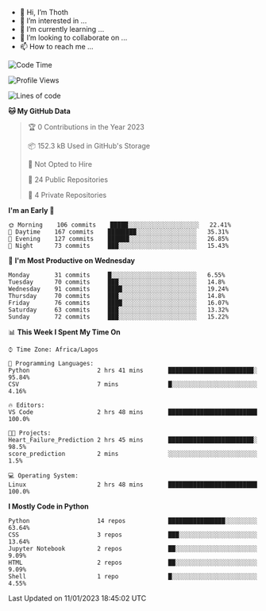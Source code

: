 <!---
thoth2357/thoth2357 is a ✨ special ✨ repository because its `README.md` (this file) appears on your GitHub profile.
You can click the Preview link to take a look at your changes.
--->

- 👋 Hi, I’m Thoth
- 👀 I’m interested in ...
- 🌱 I’m currently learning ...
- 💞️ I’m looking to collaborate on ...
- 📫 How to reach me ...




<!--START_SECTION:waka-->
![Code Time](http://img.shields.io/badge/Code%20Time-1%2C947%20hrs%2024%20mins-blue)

![Profile Views](http://img.shields.io/badge/Profile%20Views-16-blue)

![Lines of code](https://img.shields.io/badge/From%20Hello%20World%20I%27ve%20Written-26%20Million%20lines%20of%20code-blue)

**🐱 My GitHub Data** 

> 🏆 0 Contributions in the Year 2023
 > 
> 📦 152.3 kB Used in GitHub's Storage 
 > 
> 🚫 Not Opted to Hire
 > 
> 📜 24 Public Repositories 
 > 
> 🔑 4 Private Repositories  
 > 
**I'm an Early 🐤** 

```text
🌞 Morning    106 commits    █████░░░░░░░░░░░░░░░░░░░░   22.41% 
🌆 Daytime    167 commits    ████████░░░░░░░░░░░░░░░░░   35.31% 
🌃 Evening    127 commits    ██████░░░░░░░░░░░░░░░░░░░   26.85% 
🌙 Night      73 commits     ███░░░░░░░░░░░░░░░░░░░░░░   15.43%

```
📅 **I'm Most Productive on Wednesday** 

```text
Monday       31 commits     █░░░░░░░░░░░░░░░░░░░░░░░░   6.55% 
Tuesday      70 commits     ███░░░░░░░░░░░░░░░░░░░░░░   14.8% 
Wednesday    91 commits     ████░░░░░░░░░░░░░░░░░░░░░   19.24% 
Thursday     70 commits     ███░░░░░░░░░░░░░░░░░░░░░░   14.8% 
Friday       76 commits     ████░░░░░░░░░░░░░░░░░░░░░   16.07% 
Saturday     63 commits     ███░░░░░░░░░░░░░░░░░░░░░░   13.32% 
Sunday       72 commits     ███░░░░░░░░░░░░░░░░░░░░░░   15.22%

```


📊 **This Week I Spent My Time On** 

```text
⌚︎ Time Zone: Africa/Lagos

💬 Programming Languages: 
Python                   2 hrs 41 mins       ████████████████████████░   95.84% 
CSV                      7 mins              █░░░░░░░░░░░░░░░░░░░░░░░░   4.16%

🔥 Editors: 
VS Code                  2 hrs 48 mins       █████████████████████████   100.0%

🐱‍💻 Projects: 
Heart_Failure_Prediction 2 hrs 45 mins       ████████████████████████░   98.5% 
score_prediction         2 mins              ░░░░░░░░░░░░░░░░░░░░░░░░░   1.5%

💻 Operating System: 
Linux                    2 hrs 48 mins       █████████████████████████   100.0%

```

**I Mostly Code in Python** 

```text
Python                   14 repos            ████████████████░░░░░░░░░   63.64% 
CSS                      3 repos             ███░░░░░░░░░░░░░░░░░░░░░░   13.64% 
Jupyter Notebook         2 repos             ██░░░░░░░░░░░░░░░░░░░░░░░   9.09% 
HTML                     2 repos             ██░░░░░░░░░░░░░░░░░░░░░░░   9.09% 
Shell                    1 repo              █░░░░░░░░░░░░░░░░░░░░░░░░   4.55%

```



 Last Updated on 11/01/2023 18:45:02 UTC
<!--END_SECTION:waka-->
<!--![](http://github-profile-summary-cards.vercel.app/api/cards/profile-details?username=thoth2357&theme=2077)

![](http://github-profile-summary-cards.vercel.app/api/cards/stats?username=thoth2357&theme=2077)![](http://github-profile-summary-cards.vercel.app/api/cards/productive-time?username=thoth2357&theme=2077&utcOffset=8) -->
